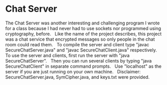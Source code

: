 # Chat Server
The Chat Server was another interesting and challenging program I wrote for a class because I had never had to use sockets nor programmed using cryptography, before.  &nbsp;
Like the name of the project describes, this project was a chat service that encrypted messages so only people in the chat room could read them.  &nbsp;
To compile the server and client type "javac SecureChatServer.java" and "javac SecureChatClient.java" respectively.  &nbsp;
To use the server and clients, first run the server with "java SecureChatServer".  &nbsp;
Then you can run several clients by typing "java SecureChatClient" in separate command prompts.  &nbsp;
Use "localhost" as the server if you are just running on your own machine. &nbsp;
Disclaimer: SecureChatServer.java, SymCipher.java, and keys.txt were provided.
